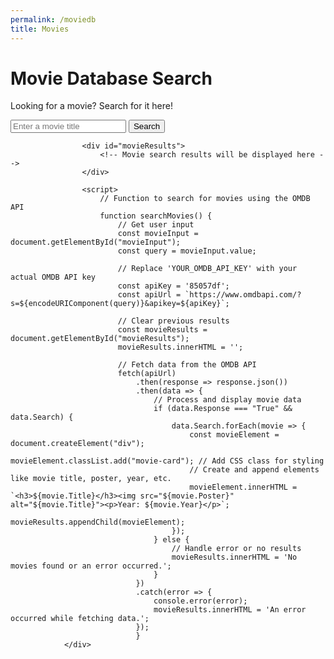 ```yaml
---
permalink: /moviedb
title: Movies
---
```


# Movie Database Search
Looking for a movie? Search for it here!
<head>
    <style>
        body {
            background-image: url('images/webbackground.png');
            background-size: cover;
            overscroll-behavior: none;
        }
    </style>
</head>
<html>
<body>
                <div class="blurred-background"></div>
                <div class="list-container">
                    <!-- Input box for movie search -->
                    <div>
                        <input type="text" id="movieInput" placeholder="Enter a movie title">
                        <button onclick="searchMovies()">Search</button>
                    </div>
                
                    <div id="movieResults">
                        <!-- Movie search results will be displayed here -->
                    </div>
                
                    <script>
                        // Function to search for movies using the OMDB API
                        function searchMovies() {
                            // Get user input
                            const movieInput = document.getElementById("movieInput");
                            const query = movieInput.value;
                
                            // Replace 'YOUR_OMDB_API_KEY' with your actual OMDB API key
                            const apiKey = '85057df';
                            const apiUrl = `https://www.omdbapi.com/?s=${encodeURIComponent(query)}&apikey=${apiKey}`;
                
                            // Clear previous results
                            const movieResults = document.getElementById("movieResults");
                            movieResults.innerHTML = '';
                
                            // Fetch data from the OMDB API
                            fetch(apiUrl)
                                .then(response => response.json())
                                .then(data => {
                                    // Process and display movie data
                                    if (data.Response === "True" && data.Search) {
                                        data.Search.forEach(movie => {
                                            const movieElement = document.createElement("div");
                                            movieElement.classList.add("movie-card"); // Add CSS class for styling
                                            // Create and append elements like movie title, poster, year, etc.
                                            movieElement.innerHTML = `<h3>${movie.Title}</h3><img src="${movie.Poster}" alt="${movie.Title}"><p>Year: ${movie.Year}</p>`;
                                            movieResults.appendChild(movieElement);
                                        });
                                    } else {
                                        // Handle error or no results
                                        movieResults.innerHTML = 'No movies found or an error occurred.';
                                    }
                                })
                                .catch(error => {
                                    console.error(error);
                                    movieResults.innerHTML = 'An error occurred while fetching data.';
                                });
                                }
                </div>
</script>
</body>
</html>